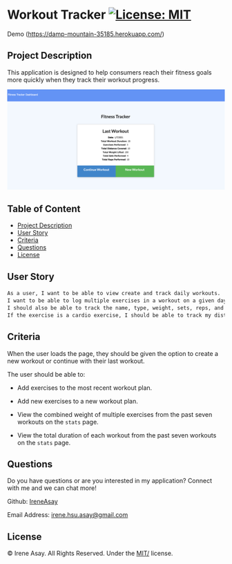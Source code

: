 # Workout Tracker [![License: MIT](https://img.shields.io/badge/License-MIT-yellow.svg)](https://opensource.org/licenses/MIT)

Demo (https://damp-mountain-35185.herokuapp.com/)

## Project Description

This application is designed to help consumers reach their fitness goals more quickly when they track their workout progress.

![Screenshot](/public/screenshot.png)

## Table of Content

- [Project Description](#project-description)
- [User Story](#user-story)
- [Criteria](#criteria)
- [Questions](#questions)
- [License](#license)

## User Story

```md
As a user, I want to be able to view create and track daily workouts.
I want to be able to log multiple exercises in a workout on a given day.
I should also be able to track the name, type, weight, sets, reps, and duration of exercise.
If the exercise is a cardio exercise, I should be able to track my distance traveled.
```

## Criteria

When the user loads the page, they should be given the option to create a new workout or continue with their last workout.

The user should be able to:

- Add exercises to the most recent workout plan.

- Add new exercises to a new workout plan.

- View the combined weight of multiple exercises from the past seven workouts on the `stats` page.

- View the total duration of each workout from the past seven workouts on the `stats` page.

## Questions

Do you have questions or are you interested in my application? Connect with me and we can chat more!

Github: <a href="https://github.com/IreneAsay" target="_blank">IreneAsay</a>

Email Address: irene.hsu.asay@gmail.com

## License

© Irene Asay. All Rights Reserved. Under the [MIT/](./LICENSE) license.
